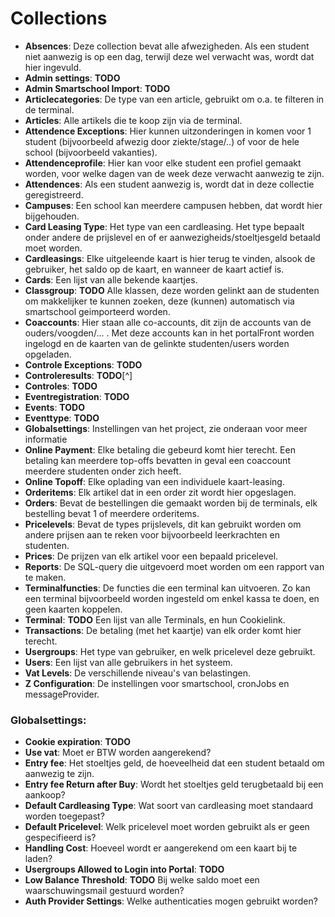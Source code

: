 # Collections
- **Absences**: Deze collection bevat alle afwezigheden. Als een student niet aanwezig is op een dag, terwijl deze wel verwacht was, wordt dat hier ingevuld.
- **Admin settings**: **TODO**
- **Admin Smartschool Import**: **TODO**
- **Articlecategories**: De type van een article, gebruikt om o.a. te filteren in de terminal.
- **Articles**: Alle artikels die te koop zijn via de terminal.
- **Attendence Exceptions**: Hier kunnen uitzonderingen in komen voor 1 student (bijvoorbeeld afwezig door ziekte/stage/..) of voor de hele school (bijvoorbeeld vakanties).
- **Attendenceprofile**: Hier kan voor elke student een profiel gemaakt worden, voor welke dagen van de week deze verwacht aanwezig te zijn.
- **Attendences**: Als een student aanwezig is, wordt dat in deze collectie geregistreerd.
- **Campuses**: Een school kan meerdere campusen hebben, dat wordt hier bijgehouden.
- **Card Leasing Type**: Het type van een cardleasing. Het type bepaalt onder andere de prijslevel en of er aanwezigheids/stoeltjesgeld betaald moet worden.
- **Cardleasings**: Elke uitgeleende kaart is hier terug te vinden, alsook de gebruiker, het saldo op de kaart, en wanneer de kaart actief is.
- **Cards**: Een lijst van alle bekende kaartjes.
- **Classgroup**: **TODO** Alle klassen, deze worden gelinkt aan de studenten om makkelijker te kunnen zoeken, deze (kunnen) automatisch via smartschool geimporteerd worden.
- **Coaccounts**: Hier staan alle co-accounts, dit zijn de accounts van de ouders/voogden/... . Met deze accounts kan in het portalFront worden ingelogd en de kaarten van de gelinkte studenten/users worden opgeladen.
- **Controle Exceptions**: **TODO**
- **Controleresults**: **TODO**[^]
- **Controles**: **TODO**
- **Eventregistration**: **TODO**
- **Events**: **TODO**
- **Eventtype**: **TODO**
- **Globalsettings**: Instellingen van het project, zie onderaan voor meer informatie
- **Online Payment**: Elke betaling die gebeurd komt hier terecht. Een betaling kan meerdere top-offs bevatten in geval een coaccount meerdere studenten onder zich heeft.
- **Online Topoff**: Elke oplading van een individuele kaart-leasing.
- **Orderitems**: Elk artikel dat in een order zit wordt hier opgeslagen.
- **Orders**: Bevat de bestellingen die gemaakt worden bij de terminals, elk bestelling bevat 1 of meerdere orderitems.
- **Pricelevels**: Bevat de types prijslevels, dit kan gebruikt worden om andere prijsen aan te reken voor bijvoorbeeld leerkrachten en studenten.
- **Prices**: De prijzen van elk artikel voor een bepaald pricelevel.
- **Reports**: De SQL-query die uitgevoerd moet worden om een rapport van te maken.
- **Terminalfuncties**: De functies die een terminal kan uitvoeren. Zo kan een terminal bijvoorbeeld worden ingesteld om enkel kassa te doen, en geen kaarten koppelen.
- **Terminal**: **TODO** Een lijst van alle Terminals, en hun Cookielink.
- **Transactions**: De betaling (met het kaartje) van elk order komt hier terecht.
- **Usergroups**: Het type van gebruiker, en welk pricelevel deze gebruikt.
- **Users**: Een lijst van alle gebruikers in het systeem.
- **Vat Levels**: De verschillende niveau's van belastingen.
- **Z Configuration**: De instellingen voor smartschool, cronJobs en messageProvider.

### Globalsettings:
- **Cookie expiration**: **TODO**
- **Use vat**: Moet er BTW worden aangerekend?
- **Entry fee**: Het stoeltjes geld, de hoeveelheid dat een student betaald om aanwezig te zijn.
- **Entry fee Return after Buy**: Wordt het stoeltjes geld terugbetaald bij een aankoop?
- **Default Cardleasing Type**: Wat soort van cardleasing moet standaard worden toegepast?
- **Default Pricelevel**: Welk pricelevel moet worden gebruikt als er geen gespecifieerd is?
- **Handling Cost**: Hoeveel wordt er aangerekend om een kaart bij te laden?
- **Usergroups Allowed to Login into Portal**: **TODO**
- **Low Balance Threshold**: **TODO** Bij welke saldo moet een waarschuwingsmail gestuurd worden?
- **Auth Provider Settings**: Welke authenticaties mogen gebruikt worden?





























